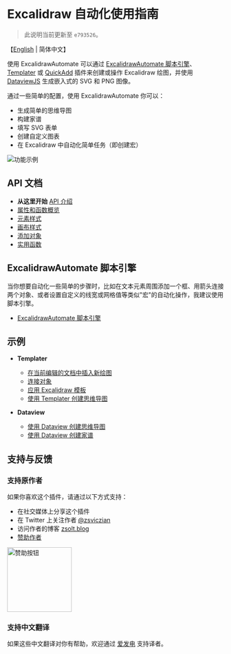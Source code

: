 # Excalidraw 自动化使用指南

> 此说明当前更新至 `e793526`。

【[English](../../readme.md) | 简体中文】

使用 ExcalidrawAutomate 可以通过 [ExcalidrawAutomate 脚本引擎](ExcalidrawScriptsEngine.md)、[Templater](https://silentvoid13.github.io/Templater/docs/) 或 [QuickAdd](https://github.com/chhoumann/quickadd) 插件来创建或操作 Excalidraw 绘图，并使用 [DataviewJS](https://blacksmithgu.github.io/obsidian-dataview/docs/api/intro/) 生成嵌入式的 SVG 和 PNG 图像。

通过一些简单的配置，使用 ExcalidrawAutomate 你可以：
- 生成简单的思维导图
- 构建家谱
- 填写 SVG 表单
- 创建自定义图表
- 在 Excalidraw 中自动化简单任务（即创建宏）

![功能示例](https://user-images.githubusercontent.com/14358394/117549619-bae41180-b03b-11eb-968d-c909e79a7524.png)

## API 文档

- **从这里开始** [API 介绍](API/introduction.md)
- [属性和函数概览](API/attributes_functions_overview.md)
- [元素样式](API/element_style.md)
- [画布样式](API/canvas_style.md)
- [添加对象](API/objects.md)
- [实用函数](API/utility.md)

## ExcalidrawAutomate 脚本引擎

当你想要自动化一些简单的步骤时，比如在文本元素周围添加一个框、用箭头连接两个对象、或者设置自定义的线宽或网格值等类似"宏"的自动化操作，我建议使用脚本引擎。
- [ExcalidrawAutomate 脚本引擎](ExcalidrawScriptsEngine.md)

## 示例
- **Templater**
  - [在当前编辑的文档中插入新绘图](Examples/insert_new_drawing.md)
  - [连接对象](Examples/connect_objects.md)
  - [应用 Excalidraw 模板](Examples/apply_template.md)
  - [使用 Templater 创建思维导图](Examples/templater_mindmap.md)

- **Dataview**
  - [使用 Dataview 创建思维导图](Examples/dataviewjs_mindmap.md)
  - [使用 Dataview 创建家谱](Examples/dataviewjs_familytree.md)

## 支持与反馈

### 支持原作者

如果你喜欢这个插件，请通过以下方式支持：
- 在社交媒体上分享这个插件
- 在 Twitter 上关注作者 [@zsviczian](https://twitter.com/zsviczian)
- 访问作者的博客 [zsolt.blog](https://zsolt.blog)
- [赞助作者](https://ko-fi.com/zsolt)

[<img src="https://user-images.githubusercontent.com/14358394/115450238-f39e8100-a21b-11eb-89d0-fa4b82cdbce8.png" width="150" alt="赞助按钮">](https://ko-fi.com/zsolt)

### 支持中文翻译

如果这些中文翻译对你有帮助，欢迎通过 [爱发电](https://afdian.com/a/daomishu) 支持译者。